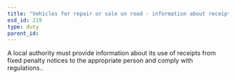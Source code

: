 ```yaml
---
title: "Vehicles for repair or sale on road - information about receipts"
esd_id: 219
type: duty
parent_id:  
---
```


A local authority must provide information about its use of receipts from fixed penalty notices to the appropriate person and comply with regulations..

